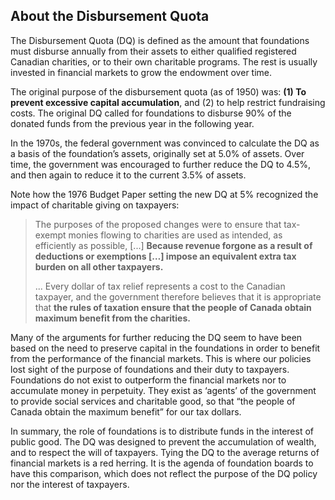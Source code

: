 ## About the Disbursement Quota
 
The Disbursement Quota (DQ) is defined as the amount that foundations must disburse annually from their assets to either qualified registered Canadian charities, or to their own charitable programs. The rest is usually invested in financial markets to grow the endowment over time.

The original purpose of the disbursement quota (as of 1950) was:  **(1) To prevent excessive capital accumulation**, and (2) to help restrict fundraising costs. The original DQ called for foundations to disburse 90% of the donated funds from the previous year in the following year. 

In the 1970s, the federal government was convinced to calculate the DQ as a basis of the foundation’s assets, originally set at 5.0% of assets. Over time, the government was encouraged to further reduce the DQ to 4.5%, and then again to reduce it to the current 3.5% of assets. 

Note how the 1976 Budget Paper setting the new DQ at 5% recognized the impact of charitable giving on taxpayers:

> The purposes of the proposed changes were to ensure that tax-exempt monies flowing to charities are used as intended, as efficiently as possible, [...] **Because revenue forgone as a result of deductions or exemptions […] impose an equivalent extra tax burden on all other taxpayers.**
>
>... Every dollar of tax relief represents a cost to the Canadian taxpayer, and the government therefore believes that it is appropriate that **the rules of taxation ensure that the people of Canada obtain maximum benefit from the charities.** 

Many of the arguments for further reducing the DQ seem to have been based on the need to preserve capital in the foundations in order to benefit from the performance of the financial markets. This is where our policies lost sight of the purpose of foundations and their duty to taxpayers. Foundations do not exist to outperform the financial markets nor to accumulate money in perpetuity. They exist as ‘agents’ of the government to provide social services and charitable good, so that “the people of Canada obtain the maximum benefit” for our tax dollars.

In summary, the role of foundations is to distribute funds in the interest of public good. The DQ was designed to prevent the accumulation of wealth, and to respect the will of taxpayers. Tying the DQ to the average returns of financial markets is a red herring. It is the agenda of foundation boards to have this comparison, which does not reflect the purpose of the DQ policy nor the interest of taxpayers. 